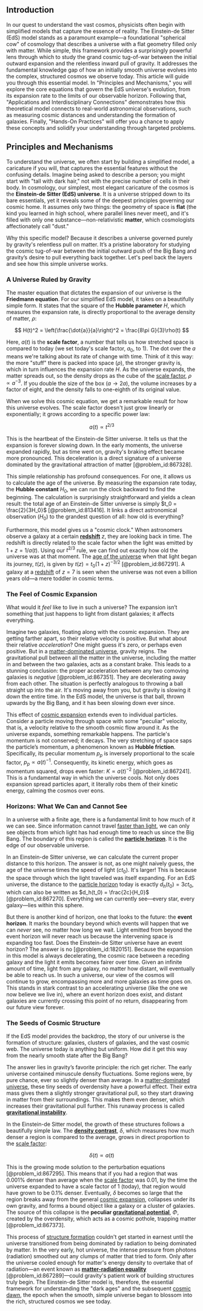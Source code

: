 ## Introduction
In our quest to understand the vast cosmos, physicists often begin with simplified models that capture the essence of reality. The Einstein-de Sitter (EdS) model stands as a paramount example—a foundational "spherical cow" of cosmology that describes a universe with a flat geometry filled only with matter. While simple, this framework provides a surprisingly powerful lens through which to study the grand cosmic tug-of-war between the initial outward expansion and the relentless inward pull of gravity. It addresses the fundamental knowledge gap of how an initially smooth universe evolves into the complex, structured cosmos we observe today. This article will guide you through this essential model. In "Principles and Mechanisms," you will explore the core equations that govern the EdS universe's evolution, from its expansion rate to the limits of our observable horizon. Following that, "Applications and Interdisciplinary Connections" demonstrates how this theoretical model connects to real-world astronomical observations, such as measuring cosmic distances and understanding the formation of galaxies. Finally, "Hands-On Practices" will offer you a chance to apply these concepts and solidify your understanding through targeted problems.

## Principles and Mechanisms

To understand the universe, we often start by building a simplified model, a caricature if you will, that captures the essential features without the confusing details. Imagine being asked to describe a person; you might start with "tall with dark hair," not with the precise number of cells in their body. In cosmology, our simplest, most elegant caricature of the cosmos is the **Einstein-de Sitter (EdS) universe**. It is a universe stripped down to its bare essentials, yet it reveals some of the deepest principles governing our cosmic home. It assumes only two things: the geometry of space is **flat** (the kind you learned in high school, where parallel lines never meet), and it's filled with only one substance—non-relativistic **matter**, which cosmologists affectionately call "dust."

Why this specific model? Because it describes a universe governed purely by gravity's relentless pull on matter. It’s a pristine laboratory for studying the cosmic tug-of-war between the initial outward push of the Big Bang and gravity’s desire to pull everything back together. Let's peel back the layers and see how this simple universe works.

### A Universe Ruled by Gravity

The master equation that dictates the expansion of our universe is the **Friedmann equation**. For our simplified EdS model, it takes on a beautifully simple form. It states that the square of the **Hubble parameter** $H$, which measures the expansion rate, is directly proportional to the average density of matter, $\rho$:

$$
H(t)^2 = \left(\frac{\dot{a}}{a}\right)^2 = \frac{8\pi G}{3}\rho(t)
$$

Here, $a(t)$ is the **scale factor**, a number that tells us how stretched space is compared to today (we set today's scale factor, $a_0$, to 1). The dot over the $a$ means we're talking about its rate of change with time. Think of it this way: the more "stuff" there is packed into space ($\rho$), the stronger gravity is, which in turn influences the expansion rate $H$. As the universe expands, the matter spreads out, so the density drops as the cube of the [scale factor](@article_id:157179), $\rho \propto a^{-3}$. If you double the size of the box ($a \to 2a$), the volume increases by a factor of eight, and the density falls to one-eighth of its original value.

When we solve this cosmic equation, we get a remarkable result for how this universe evolves. The scale factor doesn't just grow linearly or exponentially; it grows according to a specific power law:

$$
a(t) \propto t^{2/3}
$$

This is the heartbeat of the Einstein-de Sitter universe. It tells us that the expansion is forever slowing down. In the early moments, the universe expanded rapidly, but as time went on, gravity's braking effect became more pronounced. This deceleration is a direct signature of a universe dominated by the gravitational attraction of matter [@problem_id:867328].

This simple relationship has profound consequences. For one, it allows us to calculate the age of the universe. By measuring the expansion rate today, the **Hubble constant** $H_0$, we can run the clock backward to find the beginning. The calculation is surprisingly straightforward and yields a clean result: the total age of an Einstein-de Sitter universe is simply $t_0 = \frac{2}{3H_0}$ [@problem_id:813416]. It links a direct astronomical observation ($H_0$) to the grandest question of all: how old is everything?

Furthermore, this model gives us a "cosmic clock." When astronomers observe a galaxy at a certain **[redshift](@article_id:159451)** $z$, they are looking back in time. The redshift is directly related to the scale factor when the light was emitted by $1+z = 1/a(t)$. Using our $t^{2/3}$ rule, we can find out exactly how old the universe was at that moment. The [age of the universe](@article_id:159300) when that light began its journey, $t(z)$, is given by $t(z) = t_0 (1+z)^{-3/2}$ [@problem_id:867291]. A galaxy at a [redshift](@article_id:159451) of $z=7$ is seen when the universe was not even a billion years old—a mere toddler in cosmic terms.

### The Feel of Cosmic Expansion

What would it *feel* like to live in such a universe? The expansion isn’t something that just happens to light from distant galaxies; it affects everything.

Imagine two galaxies, floating along with the cosmic expansion. They are getting farther apart, so their relative velocity is positive. But what about their relative *acceleration*? One might guess it's zero, or perhaps even positive. But in a [matter-dominated universe](@article_id:157760), gravity reigns. The gravitational pull between all the matter in the universe, including the matter in and between the two galaxies, acts as a constant brake. This leads to a stunning conclusion: the proper acceleration between any two comoving galaxies is *negative* [@problem_id:867351]. They are decelerating away from each other. The situation is perfectly analogous to throwing a ball straight up into the air. It's moving away from you, but gravity is slowing it down the entire time. In the EdS model, the universe is that ball, thrown upwards by the Big Bang, and it has been slowing down ever since.

This effect of [cosmic expansion](@article_id:160508) extends even to individual particles. Consider a particle moving through space with some "peculiar" velocity, that is, a velocity relative to the smooth cosmic flow around it. As the universe expands, something remarkable happens. The particle's momentum is not conserved; it decays. The very stretching of space saps the particle’s momentum, a phenomenon known as **Hubble friction**. Specifically, its peculiar momentum $p_p$ is inversely proportional to the scale factor, $p_p \propto a(t)^{-1}$. Consequently, its kinetic energy, which goes as momentum squared, drops even faster: $K \propto a(t)^{-2}$ [@problem_id:867241]. This is a fundamental way in which the universe cools. Not only does expansion spread particles apart, it literally robs them of their kinetic energy, calming the cosmos over eons.

### Horizons: What We Can and Cannot See

In a universe with a finite age, there is a fundamental limit to how much of it we can see. Since information cannot travel [faster than light](@article_id:181765), we can only see objects from which light has had enough time to reach us since the Big Bang. The boundary of this region is called the **[particle horizon](@article_id:268545)**. It is the edge of our observable universe.

In an Einstein-de Sitter universe, we can calculate the current proper distance to this horizon. The answer is not, as one might naively guess, the age of the universe times the speed of light ($c t_0$). It's larger! This is because the space through which the light traveled was itself expanding. For an EdS universe, the distance to the [particle horizon](@article_id:268545) today is exactly $d_h(t_0) = 3ct_0$, which can also be written as $d_h(t_0) = \frac{2c}{H_0}$ [@problem_id:867270]. Everything we can currently see—every star, every galaxy—lies within this sphere.

But there is another kind of horizon, one that looks to the future: the **event horizon**. It marks the boundary beyond which events will happen that we can *never* see, no matter how long we wait. Light emitted from beyond the event horizon will never reach us because the intervening space is expanding too fast. Does the Einstein-de Sitter universe have an event horizon? The answer is no [@problem_id:1820151]. Because the expansion in this model is always decelerating, the cosmic race between a receding galaxy and the light it emits becomes fairer over time. Given an infinite amount of time, light from any galaxy, no matter how distant, will eventually be able to reach us. In such a universe, our view of the cosmos will continue to grow, encompassing more and more galaxies as time goes on. This stands in stark contrast to an accelerating universe (like the one we now believe we live in), where an event horizon does exist, and distant galaxies are currently crossing this point of no return, disappearing from our future view forever.

### The Seeds of Cosmic Structure

If the EdS model provides the backdrop, the story of our universe is the formation of structure: galaxies, clusters of galaxies, and the vast cosmic web. The universe today is anything but uniform. How did it get this way from the nearly smooth state after the Big Bang?

The answer lies in gravity’s favorite principle: the rich get richer. The early universe contained minuscule density fluctuations. Some regions were, by pure chance, ever so slightly denser than average. In a [matter-dominated universe](@article_id:157760), these tiny seeds of overdensity have a powerful effect. Their extra mass gives them a slightly stronger gravitational pull, so they start drawing in matter from their surroundings. This makes them even denser, which increases their gravitational pull further. This runaway process is called **[gravitational instability](@article_id:160227)**.

In the Einstein-de Sitter model, the growth of these structures follows a beautifully simple law. The **[density contrast](@article_id:157454)**, $\delta$, which measures how much denser a region is compared to the average, grows in direct proportion to the [scale factor](@article_id:157179):

$$
\delta(t) \propto a(t)
$$

This is the growing mode solution to the perturbation equations [@problem_id:867295]. This means that if you had a region that was $0.001\%$ denser than average when the [scale factor](@article_id:157179) was $0.01$, by the time the universe expanded to have a scale factor of $1$ (today), that region would have grown to be $0.1\%$ denser. Eventually, $\delta$ becomes so large that the region breaks away from the general [cosmic expansion](@article_id:160508), collapses under its own gravity, and forms a bound object like a galaxy or a cluster of galaxies. The source of this collapse is the **peculiar [gravitational potential](@article_id:159884)**, $\Phi$, created by the overdensity, which acts as a cosmic pothole, trapping matter [@problem_id:867373].

This process of [structure formation](@article_id:157747) couldn't get started in earnest until the universe transitioned from being dominated by radiation to being dominated by matter. In the very early, hot universe, the intense pressure from photons (radiation) smoothed out any clumps of matter that tried to form. Only after the universe cooled enough for matter's energy density to overtake that of radiation—an event known as **[matter-radiation equality](@article_id:160656)** [@problem_id:867289]—could gravity's patient work of building structures truly begin. The Einstein-de Sitter model is, therefore, the essential framework for understanding the "dark ages" and the subsequent [cosmic dawn](@article_id:157164), the epoch when the smooth, simple universe began to blossom into the rich, structured cosmos we see today.